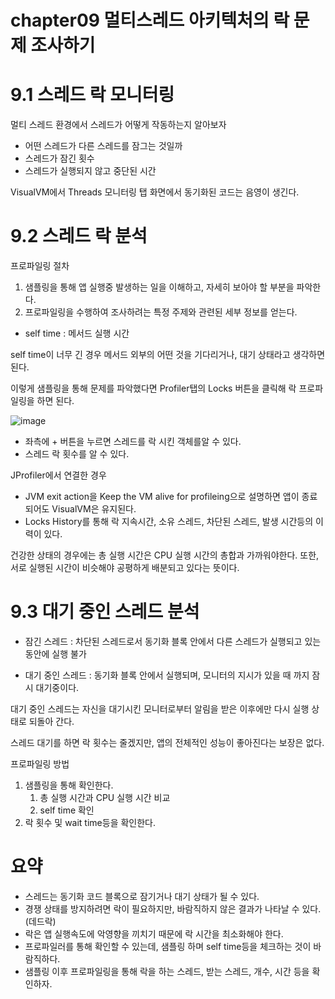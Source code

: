 # chapter09 멀티스레드 아키텍처의 락 문제 조사하기

# 9.1 스레드 락 모니터링

멀티 스레드 환경에서 스레드가 어떻게 작동하는지 알아보자

- 어떤 스레드가 다른 스레드를 잠그는 것일까
- 스레드가 잠긴 횟수
- 스레드가 실행되지 않고 중단된 시간

VisualVM에서 Threads 모니터링 탭 화면에서 동기화된 코드는 음영이 생긴다.

# 9.2 스레드 락 분석

프로파일링 절차

1. 샘플링을 통해 앱 실행중 발생하는 일을 이해하고, 자세히 보아야 할 부분을 파악한다.
2. 프로파일링을 수행하여 조사하려는 특정 주제와 관련된 세부 정보를 얻는다.

* self time : 메서드 실행 시간

self time이 너무 긴 경우 메서드 외부의 어떤 것을 기다리거나, 대기 상태라고 생각하면 된다.

이렇게 샘플링을 통해 문제를 파악했다면 Profiler탭의 Locks 버튼을 클릭해 락 프로파일링을 하면 된다.

![image](https://github.com/Deep-Dive-Study/troubleshooting-java/assets/85796588/5415f05a-9acd-4292-bc4b-dd2c128e6331)

- 좌측에 + 버튼을 누르면 스레드를 락 시킨 객체를알 수 있다.
- 스레드 락 횟수를 알 수 있다.

JProfiler에서 연결한 경우

- JVM exit action을 Keep the VM alive for profileing으로 설명하면 앱이 종료되어도 VisualVM은 유지된다.
- Locks History를 통해 락 지속시간, 소유 스레드, 차단된 스레드, 발생 시간등의 이력이 있다.

건강한 상태의 경우에는 총 실행 시간은 CPU 실행 시간의 총합과 가까워야한다. 또한, 서로 실행된 시간이 비슷해야 공평하게 배분되고 있다는 뜻이다.

# 9.3 대기 중인 스레드 분석

* 잠긴 스레드 : 차단된 스레드로서 동기화 블록 안에서 다른 스레드가 실행되고 있는 동안에 실행 불가

* 대기 중인 스레드 : 동기화 블록 안에서 실행되며, 모니터의 지시가 있을 때 까지 잠시 대기중이다.

대기 중인 스레드는 자신을 대기시킨 모니터로부터 알림을 받은 이후에만 다시 실행 상태로 되돌아 간다.

스레드 대기를 하면 락 횟수는 줄겠지만, 앱의 전체적인 성능이 좋아진다는 보장은 없다.

프로파일링 방법

1. 샘플링을 통해 확인한다.
    1. 총 실행 시간과 CPU 실행 시간 비교
    2. self time 확인
2. 락 횟수 및 wait time등을 확인한다.

# 요약

- 스레드는 동기화 코드 블록으로 잠기거나 대기 상태가 될 수 있다.
- 경쟁 상태를 방지하려면 락이 필요하지만, 바람직하지 않은 결과가 나타날 수 있다.(데드락)
- 락은 앱 실행속도에 악영향을 끼치기 때문에 락 시간을 최소화해야 한다.
- 프로파일러를 통해 확인할 수 있는데, 샘플링 하며 self time등을 체크하는 것이 바람직하다.
- 샘플링 이후 프로파일링을 통해 락을 하는 스레드, 받는 스레드, 개수, 시간 등을 확인하자.
